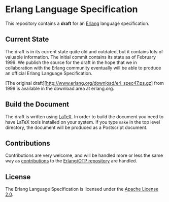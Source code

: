 Erlang Language Specification
=============================

This repository contains a **draft** for an [Erlang][] language specification.

Current State
-------------

The draft is in its current state quite old and outdated, but it contains
lots of valuable information. The initial commit contains its state as of
February 1999. We publish the source for the draft in the hope that we in
collaboration with the Erlang community eventually will be able to produce
an official Erlang Language Specification.

[The original draft][http://www.erlang.org/download/erl_spec47.ps.gz] from 1999 is available in the download area at
erlang.org.

Build the Document
------------------

The draft is written using [LaTeX][]. In order to build the document you
need to have LaTeX tools installed on your system. If you type `make` in
the top level directory, the document will be produced as a Postscript
document.

Contributions
-------------

Contributions are very welcome, and will be handled more or less the same way
as [contributions][] to the [Erlang/OTP repository] are handled.

License
-------

The Erlang Language Specification is licensed under the
[Apache License 2.0][].


   [Erlang]: http://www.erlang.org
   [Apache License 2.0]: http://www.apache.org/licenses/LICENSE-2.0
   [Erlang/OTP repository]: https://github.com/erlang/otp
   [contributions]: https://github.com/erlang/otp/blob/master/CONTRIBUTING.md
   [LaTeX]: https://www.latex-project.org
   [The original draft]: http://www.erlang.org/download/erl_spec47.ps.gz
